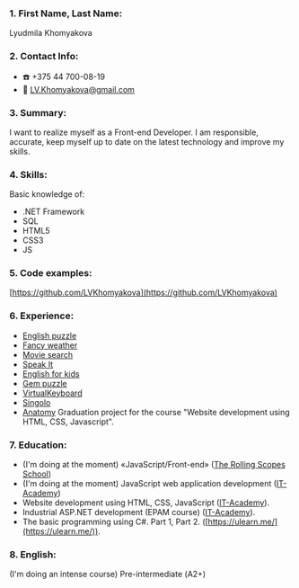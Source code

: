 ### 1. First Name, Last Name:
Lyudmila Khomyakova
### 2. Contact Info:
- :phone: +375 44 700-08-19
- :e-mail: LV.Khomyakova@gmail.com

### 3. Summary:
I want to realize myself as a Front-end Developer. I am responsible, accurate, keep myself up to date on the latest technology and improve my skills.
### 4. Skills:
Basic knowledge of:
* .NET Framework
* SQL
* HTML5
* CSS3
* JS

### 5. Code examples:
[https://github.com/LVKhomyakova](https://github.com/LVKhomyakova)
  
### 6. Experience:
* [English puzzle](https://lvkhomyakova-english-puzzle.netlify.app/)
* [Fancy weather](https://lvkhomyakova-fancy-weather.netlify.app/)
* [Movie search](https://lvkhomyakova-movie-search.netlify.app/)
* [Speak It](https://lvkhomyakova-speakit.netlify.app/)
* [English for kids](https://lvkhomyakova-english-for-kids.netlify.app/)
* [Gem puzzle](https://lvkhomyakova.github.io/gem-puzzle/)
* [VirtualKeyboard](https://lvkhomyakova.github.io/VirtualKeyboard/dist/)
* [Singolo](https://lvkhomyakova.github.io/singolo/)
* [Anatomy](https://github.com/LVKhomyakova/lvkhomyakova.github.io) Graduation project for the course "Website development using HTML, CSS, Javascript".

### 7. Education:
* (I'm doing at the moment) «JavaScript/Front-end» ([The Rolling Scopes School](https://rs.school/js/))
* (I'm doing at the moment) JavaScript web application development ([IT-Academy](https://www.it-academy.by/course/front-end-developer/razrabotka-veb-prilozheniy-na-javascript/))
* Website development using HTML, CSS, JavaScript ([IT-Academy](https://www.it-academy.by/course/front-end-developer/fd1-razrabotka-veb-saytov-s-ispolzovaniem-html-css-i-javascript/)).
* Industrial ASP.NET development (EPAM course) ([IT-Academy](https://www.it-academy.by/course/asp-net-developer/nd2-razrabotka-prilozheniy-na-asp-net/)).
* The basic  programming  using C#. Part 1, Part 2. ([https://ulearn.me/](https://ulearn.me/)).

### 8. English:
(I'm doing an intense course) Pre-intermediate (А2+)
